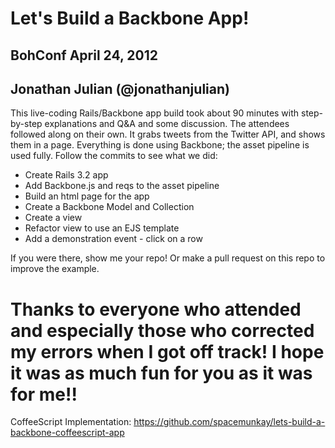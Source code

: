 # Let's Build a Backbone App!
## BohConf April 24, 2012
## Jonathan Julian (@jonathanjulian)
This live-coding Rails/Backbone app build took about 90 minutes with step-by-step explanations and Q&A and some discussion. The attendees followed along on their own. It grabs tweets from the Twitter API, and shows them in a page. Everything is done using Backbone; the asset pipeline is used fully. Follow the commits to see what we did:

* Create Rails 3.2 app
* Add Backbone.js and reqs to the asset pipeline
* Build an html page for the app
* Create a Backbone Model and Collection
* Create a view
* Refactor view to use an EJS template
* Add a demonstration event - click on a row

If you were there, show me your repo! Or make a pull request on this repo to improve the example.

# Thanks to everyone who attended and especially those who corrected my errors when I got off track! I hope it was as much fun for you as it was for me!!


CoffeeScript Implementation: https://github.com/spacemunkay/lets-build-a-backbone-coffeescript-app


